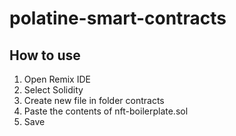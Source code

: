 # polatine-smart-contracts

## How to use
1. Open Remix IDE
2. Select Solidity
3. Create new file in folder contracts
4. Paste the contents of nft-boilerplate.sol
5. Save